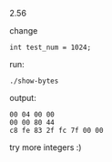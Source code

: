 2.56

change

    int test_num = 1024;

run:

    ./show-bytes

output:

    00 04 00 00
    00 00 80 44
    c8 fe 83 2f fc 7f 00 00

try more integers :)
